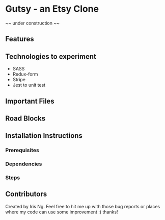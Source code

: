 # Gutsy - an Etsy Clone

~~ under construction ~~


## Features

## Technologies to experiment

* SASS
* Redux-form
* Stripe
* Jest to unit test

## Important Files



## Road Blocks 

## Installation Instructions

### Prerequisites

### Dependencies

### Steps


## Contributors

Created by Iris Ng. 
Feel free to hit me up with those bug reports or places where my code can use some improvement :) thanks!
